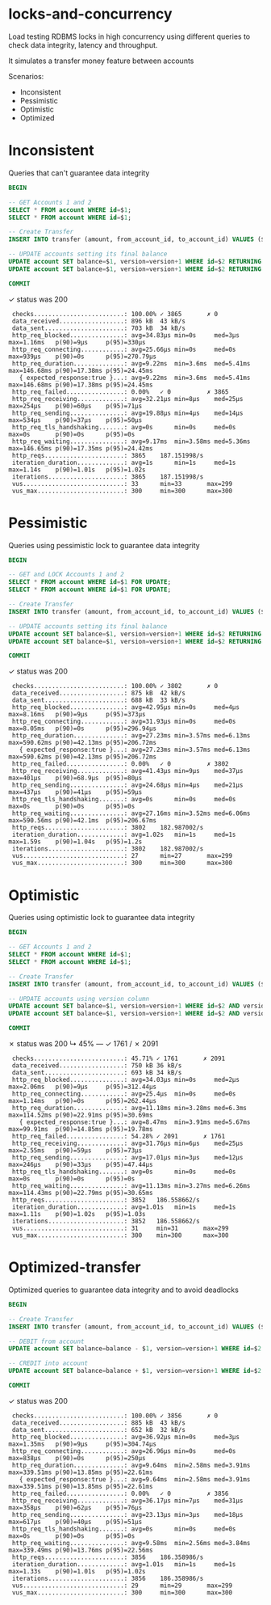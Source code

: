 # locks-and-concurrency

Load testing RDBMS locks in high concurrency using different queries to check data integrity, latency and throughput. 


It simulates a transfer money feature between accounts

Scenarios:
- Inconsistent
- Pessimistic
- Optimistic
- Optimized

# Inconsistent
Queries that can't guarantee data integrity 

```sql
BEGIN

-- GET Accounts 1 and 2
SELECT * FROM account WHERE id=$1;
SELECT * FROM account WHERE id=$1;

-- Create Transfer
INSERT INTO transfer (amount, from_account_id, to_account_id) VALUES ($1, $2, $3) RETURNING *;

-- UPDATE accounts setting its final balance
UPDATE account SET balance=$1, version=version+1 WHERE id=$2 RETURNING *;
UPDATE account SET balance=$1, version=version+1 WHERE id=$2 RETURNING *;

COMMIT
```

✓ status was 200

     checks.........................: 100.00% ✓ 3865       ✗ 0
     data_received..................: 896 kB  43 kB/s
     data_sent......................: 703 kB  34 kB/s
     http_req_blocked...............: avg=34.83µs min=0s     med=3µs    max=1.16ms   p(90)=9µs     p(95)=330µs
     http_req_connecting............: avg=25.66µs min=0s     med=0s     max=939µs    p(90)=0s      p(95)=270.79µs
     http_req_duration..............: avg=9.22ms  min=3.6ms  med=5.41ms max=146.68ms p(90)=17.38ms p(95)=24.45ms
       { expected_response:true }...: avg=9.22ms  min=3.6ms  med=5.41ms max=146.68ms p(90)=17.38ms p(95)=24.45ms
     http_req_failed................: 0.00%   ✓ 0          ✗ 3865
     http_req_receiving.............: avg=32.21µs min=8µs    med=25µs   max=254µs    p(90)=60µs    p(95)=71µs
     http_req_sending...............: avg=19.88µs min=4µs    med=14µs   max=534µs    p(90)=37µs    p(95)=50µs
     http_req_tls_handshaking.......: avg=0s      min=0s     med=0s     max=0s       p(90)=0s      p(95)=0s
     http_req_waiting...............: avg=9.17ms  min=3.58ms med=5.36ms max=146.65ms p(90)=17.35ms p(95)=24.42ms
     http_reqs......................: 3865    187.151998/s
     iteration_duration.............: avg=1s      min=1s     med=1s     max=1.14s    p(90)=1.01s   p(95)=1.02s
     iterations.....................: 3865    187.151998/s
     vus............................: 33      min=33       max=299
     vus_max........................: 300     min=300      max=300

# Pessimistic
Queries using pessimistic lock to guarantee data integrity 

```sql
BEGIN

-- GET and LOCK Accounts 1 and 2
SELECT * FROM account WHERE id=$1 FOR UPDATE; 
SELECT * FROM account WHERE id=$1 FOR UPDATE;

-- Create Transfer
INSERT INTO transfer (amount, from_account_id, to_account_id) VALUES ($1, $2, $3) RETURNING *;

-- UPDATE accounts setting its final balance
UPDATE account SET balance=$1, version=version+1 WHERE id=$2 RETURNING *;
UPDATE account SET balance=$1, version=version+1 WHERE id=$2 RETURNING *;

COMMIT
```


✓ status was 200

     checks.........................: 100.00% ✓ 3802       ✗ 0
     data_received..................: 875 kB  42 kB/s
     data_sent......................: 688 kB  33 kB/s
     http_req_blocked...............: avg=42.95µs min=0s     med=4µs    max=8.16ms   p(90)=9µs     p(95)=373µs
     http_req_connecting............: avg=31.93µs min=0s     med=0s     max=8.05ms   p(90)=0s      p(95)=296.94µs
     http_req_duration..............: avg=27.23ms min=3.57ms med=6.13ms max=590.62ms p(90)=42.13ms p(95)=206.72ms
       { expected_response:true }...: avg=27.23ms min=3.57ms med=6.13ms max=590.62ms p(90)=42.13ms p(95)=206.72ms
     http_req_failed................: 0.00%   ✓ 0          ✗ 3802
     http_req_receiving.............: avg=41.43µs min=9µs    med=37µs   max=401µs    p(90)=68.9µs  p(95)=80µs
     http_req_sending...............: avg=24.68µs min=4µs    med=21µs   max=437µs    p(90)=41µs    p(95)=59µs
     http_req_tls_handshaking.......: avg=0s      min=0s     med=0s     max=0s       p(90)=0s      p(95)=0s
     http_req_waiting...............: avg=27.16ms min=3.52ms med=6.06ms max=590.56ms p(90)=42.1ms  p(95)=206.67ms
     http_reqs......................: 3802    182.987002/s
     iteration_duration.............: avg=1.02s   min=1s     med=1s     max=1.59s    p(90)=1.04s   p(95)=1.2s
     iterations.....................: 3802    182.987002/s
     vus............................: 27      min=27       max=299
     vus_max........................: 300     min=300      max=300

# Optimistic
Queries using optimistic lock to guarantee data integrity

```sql
BEGIN

-- GET Accounts 1 and 2
SELECT * FROM account WHERE id=$1;
SELECT * FROM account WHERE id=$1;

-- Create Transfer
INSERT INTO transfer (amount, from_account_id, to_account_id) VALUES ($1, $2, $3) RETURNING *;

-- UPDATE accounts using version column
UPDATE account SET balance=$1, version=version+1 WHERE id=$2 AND version=$3 RETURNING *;
UPDATE account SET balance=$1, version=version+1 WHERE id=$2 AND version=$3 RETURNING *;

COMMIT
```

✗ status was 200
↳  45% — ✓ 1761 / ✗ 2091

     checks.........................: 45.71% ✓ 1761       ✗ 2091
     data_received..................: 750 kB 36 kB/s
     data_sent......................: 693 kB 34 kB/s
     http_req_blocked...............: avg=34.03µs min=0s     med=2µs    max=2.06ms   p(90)=9µs     p(95)=312.44µs
     http_req_connecting............: avg=25.4µs  min=0s     med=0s     max=1.14ms   p(90)=0s      p(95)=262.44µs
     http_req_duration..............: avg=11.18ms min=3.28ms med=6.3ms  max=114.52ms p(90)=22.91ms p(95)=30.69ms
       { expected_response:true }...: avg=8.47ms  min=3.91ms med=5.67ms max=99.91ms  p(90)=14.85ms p(95)=19.78ms
     http_req_failed................: 54.28% ✓ 2091       ✗ 1761
     http_req_receiving.............: avg=31.76µs min=6µs    med=25µs   max=2.55ms   p(90)=59µs    p(95)=73µs
     http_req_sending...............: avg=17.01µs min=3µs    med=12µs   max=246µs    p(90)=33µs    p(95)=47.44µs
     http_req_tls_handshaking.......: avg=0s      min=0s     med=0s     max=0s       p(90)=0s      p(95)=0s
     http_req_waiting...............: avg=11.13ms min=3.27ms med=6.26ms max=114.43ms p(90)=22.79ms p(95)=30.65ms
     http_reqs......................: 3852   186.558662/s
     iteration_duration.............: avg=1.01s   min=1s     med=1s     max=1.11s    p(90)=1.02s   p(95)=1.03s
     iterations.....................: 3852   186.558662/s
     vus............................: 31     min=31       max=299
     vus_max........................: 300    min=300      max=300

# Optimized-transfer
Optimized queries to guarantee data integrity and to avoid deadlocks

```sql
BEGIN

-- Create Transfer
INSERT INTO transfer (amount, from_account_id, to_account_id) VALUES ($1, $2, $3) RETURNING *;

-- DEBIT from account
UPDATE account SET balance=balance - $1, version=version+1 WHERE id=$2 AND balance >= $1 RETURNING *;

-- CREDIT into account
UPDATE account SET balance=balance + $1, version=version+1 WHERE id=$2 AND RETURNING *;

COMMIT
```

✓ status was 200

     checks.........................: 100.00% ✓ 3856       ✗ 0
     data_received..................: 885 kB  43 kB/s
     data_sent......................: 652 kB  32 kB/s
     http_req_blocked...............: avg=36.92µs min=0s     med=3µs    max=1.35ms   p(90)=9µs     p(95)=304.74µs
     http_req_connecting............: avg=26.96µs min=0s     med=0s     max=838µs    p(90)=0s      p(95)=250µs
     http_req_duration..............: avg=9.64ms  min=2.58ms med=3.91ms max=339.51ms p(90)=13.85ms p(95)=22.61ms
       { expected_response:true }...: avg=9.64ms  min=2.58ms med=3.91ms max=339.51ms p(90)=13.85ms p(95)=22.61ms
     http_req_failed................: 0.00%   ✓ 0          ✗ 3856
     http_req_receiving.............: avg=36.17µs min=7µs    med=31µs   max=358µs    p(90)=62µs    p(95)=76µs
     http_req_sending...............: avg=23.13µs min=3µs    med=18µs   max=617µs    p(90)=40µs    p(95)=51µs
     http_req_tls_handshaking.......: avg=0s      min=0s     med=0s     max=0s       p(90)=0s      p(95)=0s
     http_req_waiting...............: avg=9.58ms  min=2.56ms med=3.84ms max=339.49ms p(90)=13.76ms p(95)=22.56ms
     http_reqs......................: 3856    186.358986/s
     iteration_duration.............: avg=1.01s   min=1s     med=1s     max=1.33s    p(90)=1.01s   p(95)=1.02s
     iterations.....................: 3856    186.358986/s
     vus............................: 29      min=29       max=299
     vus_max........................: 300     min=300      max=300


